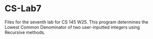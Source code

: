 # CS-Lab7
Files for the seventh lab for CS 145 W25. 
This program determines the Lowest Common Denominator of two user-inputted integers using Recursive methods.
